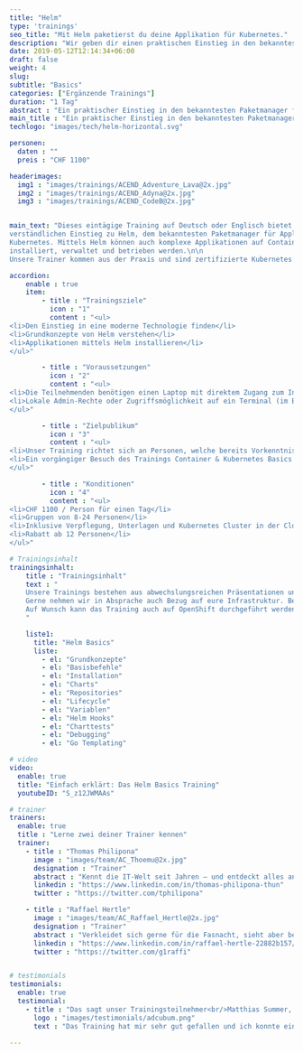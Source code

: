 ```yaml
---
title: "Helm"
type: 'trainings'
seo_title: "Mit Helm paketierst du deine Applikation für Kubernetes."
description: "Wir geben dir einen praktischen Einstieg in den bekanntesten Paketmanager für Apps auf Kubernetes."
date: 2019-05-12T12:14:34+06:00
draft: false
weight: 4
slug:
subtitle: "Basics"
categories: ["Ergänzende Trainings"]
duration: "1 Tag"
abstract : "Ein praktischer Einstieg in den bekanntesten Paketmanager für Applikationen auf Kubernetes."
main_title : "Ein praktischer Einstieg in den bekanntesten Paketmanager für Applikationen auf Kubernetes."
techlogo: "images/tech/helm-horizontal.svg"

personen:
  daten : ""
  preis : "CHF 1100"

headerimages:
  img1 : "images/trainings/ACEND_Adventure_Lava@2x.jpg"
  img2 : "images/trainings/ACEND_Adyna@2x.jpg"
  img3 : "images/trainings/ACEND_CodeB@2x.jpg"


main_text: "Dieses eintägige Training auf Deutsch oder Englisch bietet einen praktischen und klar
verständlichen Einstieg zu Helm, dem bekanntesten Paketmanager für Applikationen auf
Kubernetes. Mittels Helm können auch komplexe Applikationen auf Container Plattformen definiert,
installiert, verwaltet und betrieben werden.\n\n
Unsere Trainer kommen aus der Praxis und sind zertifizierte Kubernetes Administratoren."

accordion:
    enable : true
    item:
        - title : "Trainingsziele"
          icon : "1"
          content : "<ul>
<li>Den Einstieg in eine moderne Technologie finden</li>
<li>Grundkonzepte von Helm verstehen</li>
<li>Applikationen mittels Helm installieren</li>
</ul>"

        - title : "Voraussetzungen"
          icon : "2"
          content : "<ul>
<li>Die Teilnehmenden benötigen einen Laptop mit direktem Zugang zum Internet</li>
<li>Lokale Admin-Rechte oder Zugriffsmöglichkeit auf ein Terminal (im Browser) sind zusätzlich nötig</li>
</ul>"

        - title : "Zielpublikum"
          icon : "3"
          content : "<ul>
<li>Unser Training richtet sich an Personen, welche bereits Vorkenntnisse im Bereich von Container-Technologien besitzen</li>
<li>Ein vorgängiger Besuch des Trainings Container & Kubernetes Basics oder Container & OpenShift Basics wird empfohlen</li>
</ul>"

        - title : "Konditionen"
          icon : "4"
          content : "<ul>
<li>CHF 1100 / Person für einen Tag</li>
<li>Gruppen von 8-24 Personen</li>
<li>Inklusive Verpflegung, Unterlagen und Kubernetes Cluster in der Cloud</li>
<li>Rabatt ab 12 Personen</li>
</ul>"

# Trainingsinhalt
trainingsinhalt:
    title : "Trainingsinhalt"
    text : "
    Unsere Trainings bestehen aus abwechslungsreichen Präsentationen und hands-on Labs, um deren Inhalt auf spannende Art und Weise zu übermitteln.
    Gerne nehmen wir in Absprache auch Bezug auf eure Infrastruktur. Bei Bedarf für weitere Inhalte können wir auf euren Wunsch hin Anpassungen vornehmen.
    Auf Wunsch kann das Training auch auf OpenShift durchgeführt werden.
    "

    liste1:
      title: "Helm Basics"
      liste:
        - el: "Grundkonzepte"
        - el: "Basisbefehle"
        - el: "Installation"
        - el: "Charts"
        - el: "Repositories"
        - el: "Lifecycle"
        - el: "Variablen"
        - el: "Helm Hooks"
        - el: "Charttests"
        - el: "Debugging"
        - el: "Go Templating"

# video
video:
  enable: true
  title: "Einfach erklärt: Das Helm Basics Training"
  youtubeID: "S_z12JWMAAs"

# trainer
trainers:
  enable: true
  title : "Lerne zwei deiner Trainer kennen"
  trainer:
    - title : "Thomas Philipona"
      image : "images/team/AC_Thoemu@2x.jpg"
      designation : "Trainer"
      abstract : "Kennt die IT-Welt seit Jahren – und entdeckt alles andere auf seinem Drahtesel."
      linkedin : "https://www.linkedin.com/in/thomas-philipona-thun"
      twitter : "https://twitter.com/tphilipona"

    - title : "Raffael Hertle"
      image : "images/team/AC_Raffael_Hertle@2x.jpg"
      designation : "Trainer"
      abstract : "Verkleidet sich gerne für die Fasnacht, sieht aber bei den Cloud Native Technologien gerne hinter die Masken"
      linkedin : "https://www.linkedin.com/in/raffael-hertle-22882b157/"
      twitter : "https://twitter.com/g1raffi"


# testimonials
testimonials:
  enable: true
  testimonial:
    - title : "Das sagt unser Trainingsteilnehmer<br/>Matthias Summer, Österreich"
      logo : "images/testimonials/adcubum.png"
      text : "Das Training hat mir sehr gut gefallen und ich konnte einige Dinge mitnehmen, die mir bei der täglichen Arbeit helfen. Die Praxis-Erfahrung und die Leidenschaft für die Technologie war bei den Trainern spürbar. Sie haben uns auch sehr gut unterstützt und uns nützliche Tipps gegeben."

---
```

